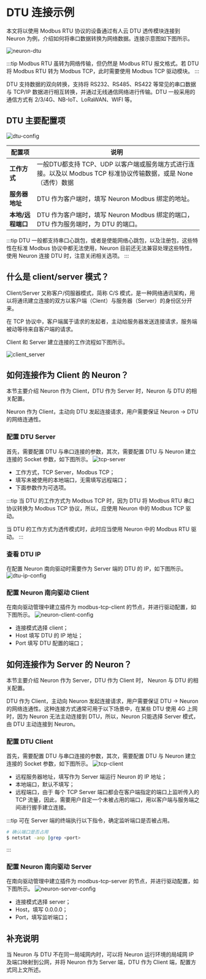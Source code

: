 # DTU 连接示例

本文将以使用 Modbus RTU 协议的设备通过有人云 DTU 透传模块连接到 Neuron 为例，介绍如何将串口数据转换为网络数据。连接示意图如下图所示。

![neuron-dtu](./assets/neuron-dtu.png)

:::tip
Modbus RTU 虽转为网络传输，但仍然是 Modbus RTU 报文格式。若 DTU 将 Modbus RTU 转为 Modbus TCP，此时需要使用 Modbus TCP 驱动模块。
:::

DTU 支持数据的双向转换，支持将 RS232、RS485、RS422 等常见的串口数据与 TCP/IP 数据进行相互转换，并通过无线通信网络进行传输。DTU 一般采用的通信方式有 2/3/4G、NB-IoT、LoRaWAN、WIFI 等。

## DTU 主要配置项

![dtu-config](./assets/DTU.png)

| 配置项                  | 说明                                                    |
| -------------------- | ------------------------------------------------------- |
| **工作方式** | 一般DTU都支持 TCP、UDP 以客户端或服务端方式进行连接。以及以 Modbus TCP 标准协议传输数据，或是 None（透传）数据|
| **服务器地址** | DTU 作为客户端时，填写 Neuron Modbus 绑定的地址。|
| **本地/远程端口** | DTU 作为客户端时，填写 Neuron Modbus 绑定的端口，DTU 作为服务端时，为 DTU 的端口。 |

:::tip
DTU 一般都支持串口心跳包，或者是使能网络心跳包，以及注册包，这些特性在标准 Modbus 协议中都无法使用，Neuron 目前还无法兼容处理这些特性，使用 Neuron 连接 DTU 时，注意关闭相关选项。
:::


## 什么是 client/server 模式？

Client/Server 又称客户/伺服器模式，简称 C/S 模式，是一种网络通讯架构，用以将通讯建立连接的双方以客户端（Clent）与服务器（Server）的身份区分开来。

在 TCP 协议中，客户端属于请求的发起者，主动给服务器发送连接请求，服务端被动等待来自客户端的请求。

Client 和 Server 建立连接的工作流程如下图所示。

![client_server](./assets/client_server.png)

## 如何连接作为 Client 的 Neuron？

本节主要介绍 Neuron 作为 Client，DTU 作为 Server 时，Neuron 与 DTU 的相关配置。

Neuron 作为 Client，主动向 DTU 发起连接请求，用户需要保证 Neuron -> DTU 的网络连通性。

### 配置 DTU Server

首先，需要配置 DTU 与串口连接的参数，其次，需要配置 DTU 与 Neuron 建立连接的 Socket 参数，如下图所示。
![tcp-server](./assets/tcp-server.png)

* 工作方式，TCP Server，Modbus TCP；
* 填写未被使用的本地端口，无需填写远程端口；
* 下面参数作为可选项。

:::tip
当 DTU 的工作方式为 Modbus TCP 时，因为 DTU 将 Modbus RTU 串口协议转换为 Modbus TCP 协议，所以，应使用 Neuron 中的 Modbus TCP 驱动。

当 DTU 的工作方式为透传模式时，此时应当使用 Neuron 中的 Modbus RTU 驱动。
:::

### 查看 DTU IP

在配置 Neuron 南向驱动时需要作为 Server 端的 DTU 的 IP，如下图所示。
![dtu-ip-config](./assets/dtu-ip-config.png)

### 配置 Neuron 南向驱动 Client

在南向驱动管理中建立插件为 modbus-tcp-client 的节点，并进行驱动配置，如下图所示。
![neuron-client-config](./assets/neuron-client-config.png)

* 连接模式选择 client；
* Host 填写 DTU 的 IP 地址；
* Port 填写 DTU 配置的端口；

## 如何连接作为 Server 的 Neuron？

本节主要介绍 Neuron 作为 Server，DTU 作为 Client 时， Neuron 与 DTU 的相关配置。

DTU 作为 Client，主动向 Neuron 发起连接请求，用户需要保证 DTU -> Neuron 的网络连通性。这种连接方式通常可用于以下场景中，在某些 DTU 使用 4G 上网时，因为 Neuron 无法主动连接到 DTU，所以，Neuron 只能选择 Server 模式，由 DTU 主动连接到 Neuron。

### 配置 DTU Client

首先，需要配置 DTU 与串口连接的参数，其次，需要配置 DTU 与 Neuron 建立连接的 Socket 参数，如下图所示。
![tcp-client](./assets/tcp-client.png)

* 远程服务器地址，填写作为 Server 端运行 Neuron 的 IP 地址；
* 本地端口，默认不填写；
* 远程端口，由于 每个 TCP Server 端口都会在客户端指定的端口上监听传入的 TCP 流量，因此，需要用户自定一个未被占用的端口，用以客户端与服务端之间进行握手建立连接。

:::tip
可在 Server 端的终端执行以下指令，确定监听端口是否被占用。

```bash
# 确认端口是否占用
$ netstat -anp |grep <port>
```
:::

### 配置 Neuron 南向驱动 Server

在南向驱动管理中建立插件为 modbus-tcp-server 的节点，并进行驱动配置，如下图所示。
![neuron-server-config](./assets/neuron-server-config.png)

* 连接模式选择 server；
* Host，填写 0.0.0.0；
* Port，填写监听端口；

## 补充说明

当 Neuron 与 DTU 不在同一局域网内时，可以将 Neuron 运行环境的局域网 IP 及端口映射到公网，并将 Neuron 作为 Server 端，DTU 作为 Client 端，配置方式同上文所述。
